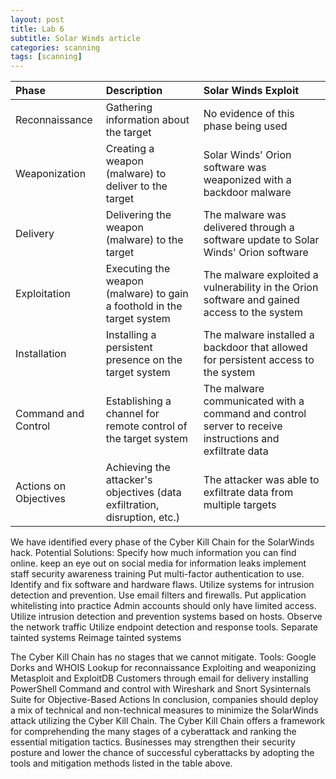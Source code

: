 ```yaml
---
layout: post
title: Lab 6
subtitle: Solar Winds article
categories: scanning
tags: [scanning]
---
```



|Phase	|Description|	Solar Winds Exploit|
|:-----------|:-----------|:-----------|
|Reconnaissance|Gathering information about the target|No evidence of this phase being used|
|Weaponization|Creating a weapon (malware) to deliver to the target|Solar Winds' Orion software was weaponized with a backdoor malware|
|Delivery|Delivering the weapon (malware) to the target|The malware was delivered through a software update to Solar Winds' Orion software|
|Exploitation|Executing the weapon (malware) to gain a foothold in the target system|The malware exploited a vulnerability in the Orion software and gained access to the system|
|Installation|Installing a persistent presence on the target system|The malware installed a backdoor that allowed for persistent access to the system|
|Command and Control|Establishing a channel for remote control of the target system|The malware communicated with a command and control server to receive instructions and exfiltrate data|
|Actions on Objectives|Achieving the attacker's objectives (data exfiltration, disruption, etc.)|The attacker was able to exfiltrate data from multiple targets|

We have identified every phase of the Cyber Kill Chain for the SolarWinds hack.
Potential Solutions:
Specify how much information you can find online.
keep an eye out on social media for information leaks
implement staff security awareness training
Put multi-factor authentication to use.
Identify and fix software and hardware flaws.
Utilize systems for intrusion detection and prevention.
Use email filters and firewalls.
Put application whitelisting into practice
Admin accounts should only have limited access.
Utilize intrusion detection and prevention systems based on hosts.
Observe the network traffic
Utilize endpoint detection and response tools.
Separate tainted systems
Reimage tainted systems

The Cyber Kill Chain has no stages that we cannot mitigate.
Tools:
Google Dorks and WHOIS Lookup for reconnaissance
Exploiting and weaponizing Metasploit and ExploitDB
Customers through email for delivery
installing PowerShell
Command and control with Wireshark and Snort
Sysinternals Suite for Objective-Based Actions
In conclusion, companies should deploy a mix of technical and non-technical measures to minimize the SolarWinds attack utilizing the Cyber Kill Chain. The Cyber Kill Chain offers a framework for comprehending the many stages of a cyberattack and ranking the essential mitigation tactics. Businesses may strengthen their security posture and lower the chance of successful cyberattacks by adopting the tools and mitigation methods listed in the table above.
